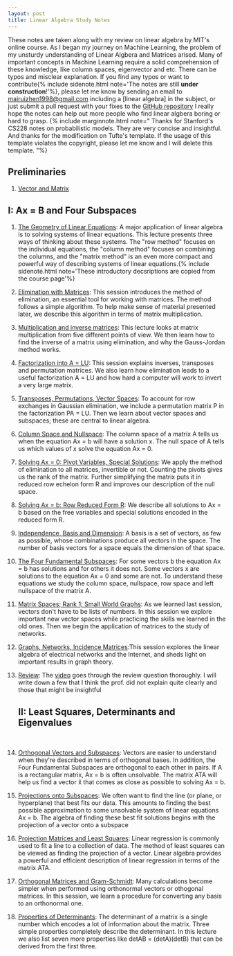 ```yaml
---
layout: post
title: Linear Algebra Study Notes
---
```


<span class="newthought">These notes</span>  are taken along with my review on linear algebra by MIT's online course. As I began my journey on Machine Learning, the problem of my unsturdy understanding of Linear Algbera and Matrices arised. Many of important concepts in Machine Learning require a solid comprehension of these knowledge, like column spaces, eigenvector and etc. There can be typos and misclear explanation. If you find any typos or want to contribute{% include sidenote.html note='The notes are still **under construction**!'%}, please let me know by sending an email to mairuizhen1998@gmail.com including a [linear algebra] in the subject, or just submit a pull request with your fixes to the [GitHub repository](https://github.com/RuizhenMai/academic-blog) I really hope the notes can help out more people who find linear algbera boring or hard to grasp. {% include marginnote.html note=" Thanks for Stanford's CS228 notes on probabilistic models. They are very concise and insightful. And thanks for the modification on Tufte's template. If the usage of this template violates the copyright, please let me know and I will delete this template. "%} 

## Preliminaries

1. [Vector and Matrix](preliminaries/vector_and_matrix)


## I: Ax = B and Four Subspaces

1. [The Geometry of Linear Equations](UnitI/The_Geometry_of_Linear_Equations): A major application of linear algebra is to solving systems of linear equations. This lecture presents three ways of thinking about these systems. The "row method" focuses on the individual equations, the "column method" focuses on combining the columns, and the "matrix method" is an even more compact and powerful way of describing systems of linear equations.{% include sidenote.html note='These introductory decsriptions are copied from the course page'%}

2. [Elimination with Matrices](UnitI/Elimination_of_Matrices): 	This session introduces the method of elimination, an essential tool for working with matrices. The method follows a simple algorithm. To help make sense of material presented later, we describe this algorithm in terms of matrix multiplication.

3. [Multiplication and inverse matrices](UnitI/Multiplication_and_inverse_matrices): This lecture looks at matrix multiplication from five different points of view. We then learn how to find the inverse of a matrix using elimination, and why the Gauss-Jordan method works.

4. [Factorization into A = LU](UnitI/Factorization_into_A_eq_LU): This session explains inverses, transposes and permutation matrices. We also learn how elimination leads to a useful factorization A = LU and how hard a computer will work to invert a very large matrix.

5. [Transposes, Permutations, Vector Spaces](UnitI/Transposes,Permutation,Vector_Spaces): To account for row exchanges in Gaussian elimination, we include a permutation matrix P in the factorization PA = LU. Then we learn about vector spaces and subspaces; these are central to linear algebra.

6. [Column Space and Nullspace](UnitI/Column_Space_and_Nullspace): The column space of a matrix A tells us when the equation Ax = b will have a solution x. The null space of A tells us which values of x solve the equation Ax = 0.

7. [Solving Ax = 0: Pivot Variables, Special Solutions](UnitI/solving_ax_eq_0): We apply the method of elimination to all matrices, invertible or not. Counting the pivots gives us the rank of the matrix. Further simplifying the matrix puts it in reduced row echelon form R and improves our description of the null space.

8. [Solving Ax = b: Row Reduced Form R](UnitI/solving_ax_eq_b): We describe all solutions to Ax = b based on the free variables and special solutions encoded in the reduced form R.

9. [Independence, Basis and Dimension](UnitI/Independence_Basis_and_Dimension): A basis is a set of vectors, as few as possible, whose combinations produce all vectors in the space. The number of basis vectors for a space equals the dimension of that space.

10. [The Four Fundamental Subspaces](UnitI/The_four_fundamental_subspaces): For some vectors b the equation Ax = b has solutions and for others it does not. Some vectors x are solutions to the equation Ax = 0 and some are not. To understand these equations we study the column space, nullspace, row space and left nullspace of the matrix A.

11. [Matrix Spaces; Rank 1; Small World Graphs](UnitI/matrix_spaces): As we learned last session, vectors don't have to be lists of numbers. In this session we explore important new vector spaces while practicing the skills we learned in the old ones. Then we begin the application of matrices to the study of networks.

12. [Graphs, Networks, Incidence Matrices](UnitI/graphs_networks_incidence_matrices):This session explores the linear algebra of electrical networks and the Internet, and sheds light on important results in graph theory.

13. [Review](UnitI/review): The [video](https://youtu.be/l88D4r74gtM?list=PLE7DDD91010BC51F8) goes through the review question thoroughly. I will write down a few that I think the prof. did not explain quite clearly and those that might be insightful

    ## II: Least Squares, Determinants and Eigenvalues
<br/>

14. [Orthogonal Vectors and Subspaces](UnitII/orthogonal_vectors_and_subspaces): Vectors are easier to understand when they're described in terms of orthogonal bases. In addition, the Four Fundamental Subspaces are orthogonal to each other in pairs. If A is a rectangular matrix, Ax = b is often unsolvable. The matrix ATA will help us find a vector x̂ that comes as close as possible to solving Ax = b.
    
15. [Projections onto Subspaces](UnitII/projections_onto_subspaces): We often want to find the line (or plane, or hyperplane) that best fits our data. This amounts to finding the best possible approximation to some unsolvable system of linear equations Ax = b. The algebra of finding these best fit solutions begins with the projection of a vector onto a subspace

16. [Projection Matrices and Least Squares](UnitII/projection_matrices_and_least_squares): Linear regression is commonly used to fit a line to a collection of data. The method of least squares can be viewed as finding the projection of a vector. Linear algebra provides a powerful and efficient description of linear regression in terms of the matrix ATA.

17. [Orthogonal Matrices and Gram-Schmidt](UnitII/orthogoonal_marices_and_gram_schmidt): Many calculations become simpler when performed using orthonormal vectors or othogonal matrices. In this session, we learn a procedure for converting any basis to an orthonormal one.

18. [Properties of Determinants](UnitII/properties_of_determinants): The determinant of a matrix is a single number which encodes a lot of information about the matrix. Three simple properties completely describe the determinant. In this lecture we also list seven more properties like detAB = (detA)(detB) that can be derived from the first three.